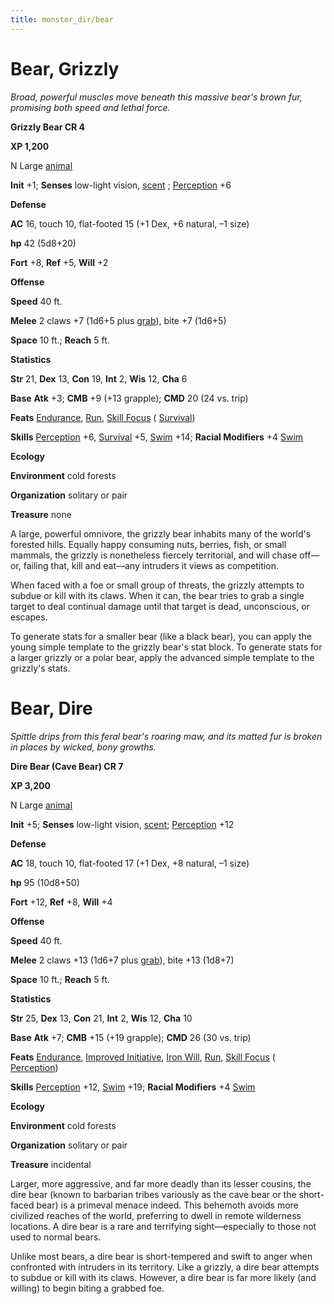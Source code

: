 ```yaml
---
title: monster_dir/bear
---
```

# Bear, Grizzly

_Broad, powerful muscles move beneath this massive bear's brown fur, promising both speed and lethal force._

**Grizzly Bear CR 4**

**XP 1,200**

N Large [animal](creatureTypes#_animal)

**Init** +1; **Senses** low-light vision, [scent](universalMonsterRules#_scent) ; [Perception](../skill_dir/perception#_perception) +6

**Defense**

**AC** 16, touch 10, flat-footed 15 (+1 Dex, +6 natural, –1 size)

**hp** 42 (5d8+20)

**Fort** +8, **Ref** +5, **Will** +2

**Offense**

**Speed** 40 ft.

**Melee** 2 claws +7 (1d6+5 plus [grab](universalMonsterRules#_grab)), bite +7 (1d6+5)

**Space** 10 ft.; **Reach** 5 ft.

**Statistics**

**Str** 21, **Dex** 13, **Con** 19, **Int** 2, **Wis** 12, **Cha** 6

**Base**  **Atk** +3; **CMB** +9 (+13 grapple); **CMD** 20 (24 vs. trip)

**Feats** [Endurance](../feats#_endurance), [Run](../feats#_run), [Skill Focus](../feats#_skill-focus) ( [Survival](../skill_dir/survival#_survival))

**Skills** [Perception](../skill_dir/perception#_perception) +6, [Survival](../skill_dir/survival#_survival) +5, [Swim](../skill_dir/swim#_swim) +14; **Racial Modifiers** +4 [Swim](../skill_dir/swim#_swim)

**Ecology**

**Environment** cold forests

**Organization** solitary or pair

**Treasure** none

A large, powerful omnivore, the grizzly bear inhabits many of the world's forested hills. Equally happy consuming nuts, berries, fish, or small mammals, the grizzly is nonetheless fiercely territorial, and will chase off—or, failing that, kill and eat—any intruders it views as competition.

When faced with a foe or small group of threats, the grizzly attempts to subdue or kill with its claws. When it can, the bear tries to grab a single target to deal continual damage until that target is dead, unconscious, or escapes.

To generate stats for a smaller bear (like a black bear), you can apply the young simple template to the grizzly bear's stat block. To generate stats for a larger grizzly or a polar bear, apply the advanced simple template to the grizzly's stats.

# Bear, Dire

_Spittle drips from this feral bear's roaring maw, and its matted fur is broken in places by wicked, bony growths._

**Dire Bear (Cave Bear) CR 7**

**XP 3,200**

N Large [animal](creatureTypes#_animal)

**Init** +5; **Senses** low-light vision, [scent](universalMonsterRules#_scent); [Perception](../skill_dir/perception#_perception) +12

**Defense**

**AC** 18, touch 10, flat-footed 17 (+1 Dex, +8 natural, –1 size)

**hp** 95 (10d8+50)

**Fort** +12, **Ref** +8, **Will** +4

**Offense**

**Speed** 40 ft.

**Melee** 2 claws +13 (1d6+7 plus [grab](universalMonsterRules#_grab)), bite +13 (1d8+7)

**Space** 10 ft.; **Reach** 5 ft.

**Statistics**

**Str** 25, **Dex** 13, **Con** 21, **Int** 2, **Wis** 12, **Cha** 10

**Base**  **Atk** +7; **CMB** +15 (+19 grapple); **CMD** 26 (30 vs. trip)

**Feats** [Endurance](../feats#_endurance), [Improved Initiative](../feats#_improved-initiative), [Iron Will](../feats#_iron-will), [Run](../feats#_run), [Skill Focus](../feats#_skill-focus) ( [Perception](../skill_dir/perception#_perception))

**Skills** [Perception](../skill_dir/perception#_perception) +12, [Swim](../skill_dir/swim#_swim) +19; **Racial Modifiers** +4 [Swim](../skill_dir/swim#_swim)

**Ecology**

**Environment** cold forests

**Organization** solitary or pair

**Treasure** incidental

Larger, more aggressive, and far more deadly than its lesser cousins, the dire bear (known to barbarian tribes variously as the cave bear or the short-faced bear) is a primeval menace indeed. This behemoth avoids more civilized reaches of the world, preferring to dwell in remote wilderness locations. A dire bear is a rare and terrifying sight—especially to those not used to normal bears.

Unlike most bears, a dire bear is short-tempered and swift to anger when confronted with intruders in its territory. Like a grizzly, a dire bear attempts to subdue or kill with its claws. However, a dire bear is far more likely (and willing) to begin biting a grabbed foe.

